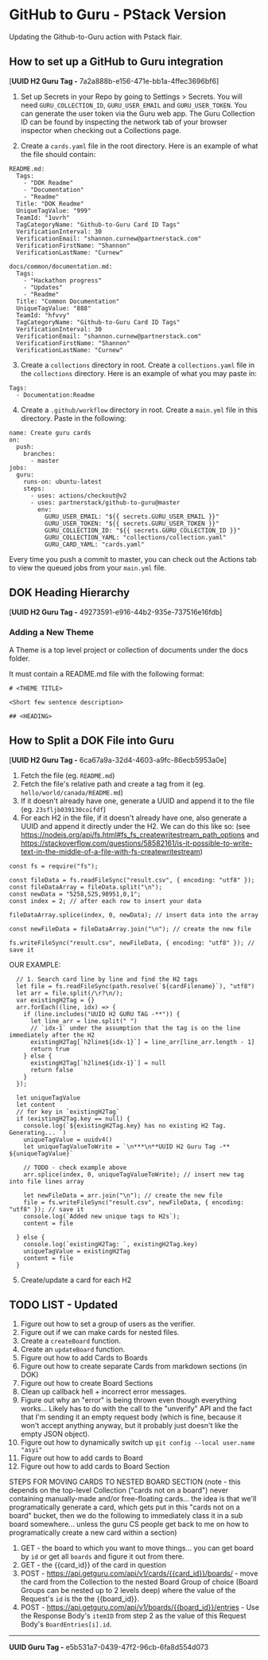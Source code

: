 # GitHub to Guru - PStack Version
Updating the Github-to-Guru action with Pstack flair.

## How to set up a GitHub to Guru integration
[**UUID H2 Guru Tag -** 7a2a888b-e156-471e-bb1a-4ffec3696bf6]

1. Set up Secrets in your Repo by going to Settings > Secrets. You will need `GURU_COLLECTION_ID`, `GURU_USER_EMAIL` and `GURU_USER_TOKEN`. You can generate the user token via the Guru web app. The Guru Collection ID can be found by inspecting the network tab of your browser inspector when checking out a Collections page.

2. Create a `cards.yaml` file in the root directory. Here is an example of what the file should contain:
```
README.md:
  Tags:
    - "DOK Readme"
    - "Documentation"
    - "Readme"
  Title: "DOK Readme"
  UniqueTagValue: "999"
  TeamId: "1uvrh"
  TagCategoryName: "Github-to-Guru Card ID Tags"
  VerificationInterval: 30
  VerificationEmail: "shannon.curnew@partnerstack.com"
  VerificationFirstName: "Shannon"
  VerificationLastName: "Curnew"

docs/common/documentation.md:
  Tags:
    - "Hackathon progress"
    - "Updates"
    - "Readme"
  Title: "Common Documentation"
  UniqueTagValue: "888"
  TeamId: "hfvvy"
  TagCategoryName: "Github-to-Guru Card ID Tags"
  VerificationInterval: 30
  VerificationEmail: "shannon.curnew@partnerstack.com"
  VerificationFirstName: "Shannon"
  VerificationLastName: "Curnew"

```

3. Create a `collections` directory in root. Create a `collections.yaml` file in the `collections` directory. Here is an example of what you may paste in:
```
Tags:
  - Documentation:Readme
```

4. Create a `.github/workflow` directory in root. Create a `main.yml` file in this directory. Paste in the following:
```
name: Create guru cards
on:
  push:
    branches:
      - master
jobs:
  guru:
    runs-on: ubuntu-latest
    steps:
      - uses: actions/checkout@v2
      - uses: partnerstack/github-to-guru@master
        env:
          GURU_USER_EMAIL: "${{ secrets.GURU_USER_EMAIL }}"
          GURU_USER_TOKEN: "${{ secrets.GURU_USER_TOKEN }}"
          GURU_COLLECTION_ID: "${{ secrets.GURU_COLLECTION_ID }}"
          GURU_COLLECTION_YAML: "collections/collection.yaml"
          GURU_CARD_YAML: "cards.yaml"
```
Every time you push a commit to master, you can check out the Actions tab to view the queued jobs from your `main.yml` file.

## DOK Heading Hierarchy
[**UUID H2 Guru Tag -** 49273591-e916-44b2-935e-737516e16fdb]
### Adding a New Theme
A Theme is a top level project or collection of documents under the docs folder.

It must contain a README.md file with the following format:
```
# <THEME TITLE>

<Short few sentence description>

## <HEADING>
```

## How to Split a DOK File into Guru
[**UUID H2 Guru Tag -** 6ca67a9a-32d4-4603-a9fc-86ecb5953a0e]
1. Fetch the file (eg. `README.md`)
2. Fetch the file's relative path and create a tag from it (eg. `hello/world/canada/README.md`)
3. If it doesn't already have one, generate a UUID and append it to the file (eg. `23sfljb039130coifdf`)
4. For each H2 in the file, if it doesn't already have one, also generate a UUID and append it directly under the H2. We can do this like so:
(see https://nodejs.org/api/fs.html#fs_fs_createwritestream_path_options and https://stackoverflow.com/questions/58582161/is-it-possible-to-write-text-in-the-middle-of-a-file-with-fs-createwritestream)
```
const fs = require("fs");

const fileData = fs.readFileSync("result.csv", { encoding: "utf8" });
const fileDataArray = fileData.split("\n");
const newData = "5258,525,98951,0,1";
const index = 2; // after each row to insert your data

fileDataArray.splice(index, 0, newData); // insert data into the array

const newFileData = fileDataArray.join("\n"); // create the new file

fs.writeFileSync("result.csv", newFileData, { encoding: "utf8" }); // save it
```

OUR EXAMPLE:
```
  // 1. Search card line by line and find the H2 tags
  let file = fs.readFileSync(path.resolve(`${cardFilename}`), "utf8")
  let arr = file.split(/\r?\n/);
  var existingH2Tag = {}
  arr.forEach((line, idx) => {
    if (line.includes("UUID H2 GURU TAG -**")) {
      let line_arr = line.split(" ")
      // `idx-1` under the assumption that the tag is on the line immediately after the H2
      existingH2Tag[`h2line${idx-1}`] = line_arr[line_arr.length - 1]
      return true
    } else {
      existingH2Tag[`h2line${idx-1}`] = null
      return false
    }
  });

  let uniqueTagValue
  let content
  // for key in `existingH2Tag`
  if (existingH2Tag.key == null) {
    console.log(`${existingH2Tag.key} has no existing H2 Tag. Generating... `)
    uniqueTagValue = uuidv4()
    let uniqueTagValueToWrite = `\n***\n**UUID H2 Guru Tag -** ${uniqueTagValue}`

    // TODO - check example above
    arr.splice(index, 0, uniqueTagValueToWrite); // insert new tag into file lines array

    let newFileData = arr.join("\n"); // create the new file
    file = fs.writeFileSync("result.csv", newFileData, { encoding: "utf8" }); // save it
    console.log(`Added new unique tags to H2s`);
    content = file

  } else {
    console.log(`existingH2Tag: `, existingH2Tag.key)
    uniqueTagValue = existingH2Tag
    content = file
  }
```
5. Create/update a card for each H2

## TODO LIST - Updated
1. Figure out how to set a group of users as the verifier.
2. Figure out if we can make cards for nested files.
3. Create a `createBoard` function.
4. Create an `updateBoard` function.
5. Figure out how to add Cards to Boards
6. Figure out how to create separate Cards from markdown sections (in DOK)
7. Figure out how to create Board Sections
8. Clean up callback hell + incorrect error messages.
9. Figure out why an "error" is being thrown even though everything works... Likely has to do with the call to the "unverify" API and the fact that I'm sending it an empty request body (which is fine, because it won't accept anything anyway, but it probably just doesn't like the empty JSON object).
10. Figure out how to dynamically switch up `git config --local user.name "asyi"`
11. Figure out how to add cards to Board
12. Figure out how to add cards to Board Section


STEPS FOR MOVING CARDS TO NESTED BOARD SECTION (note - this depends on the top-level Collection ("cards not on a board") never containing manually-made and/or free-floating cards... the idea is that we'll programatically generate a card, which gets put in this "cards not on a board" bucket, then we do the following to immediately class it in a sub board somewhere... unless the guru CS people get back to me on how to programatically create a new card within a section)
1. GET - the board to which you want to move things... you can get board by `id` or get all `boards` and figure it out from there.
2. GET - the {{card_id}} of the card in question
3. POST - https://api.getguru.com/api/v1/cards/{{card_id}}/boards/ - move the card from the Collection to the nested Board Group of choice (Board Groups can be nested up to 2 levels deep) where the value of the Request's `id` is the the {{board_id}}.
4. POST - https://api.getguru.com/api/v1/boards/{{board_id}}/entries - Use the Response Body's `itemID` from step 2 as the value of this Request Body's `BoardEntries[i].id`.

***
**UUID Guru Tag -** e5b531a7-0439-47f2-96cb-6fa8d554d073